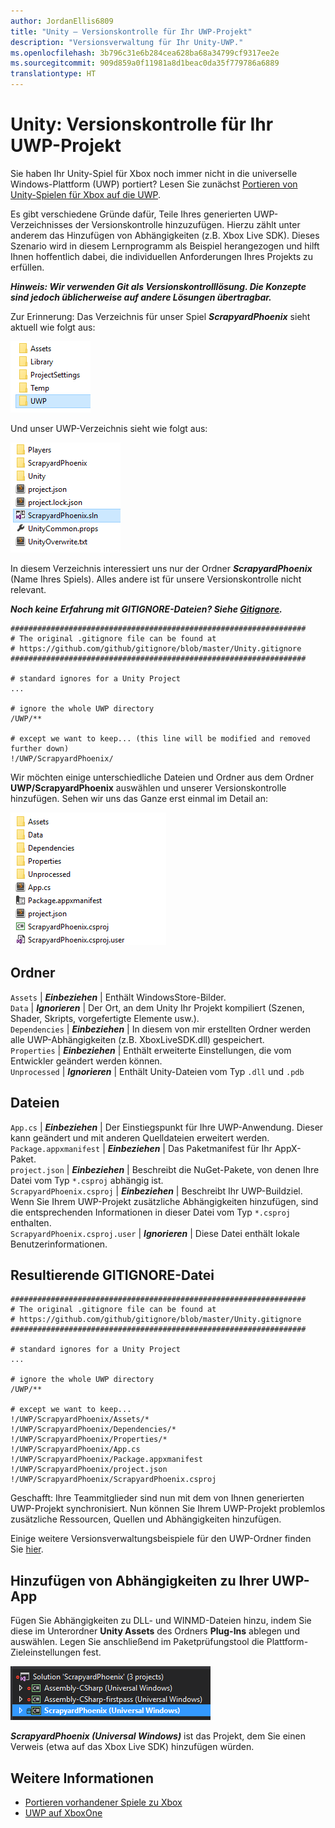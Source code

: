 ```yaml
---
author: JordanEllis6809
title: "Unity – Versionskontrolle für Ihr UWP-Projekt"
description: "Versionsverwaltung für Ihr Unity-UWP."
ms.openlocfilehash: 3b796c31e6b284cea628ba68a34799cf9317ee2e
ms.sourcegitcommit: 909d859a0f11981a8d1beac0da35f779786a6889
translationtype: HT
---
```

# <a name="unity-version-control-your-uwp-project"></a>Unity: Versionskontrolle für Ihr UWP-Projekt

Sie haben Ihr Unity-Spiel für Xbox noch immer nicht in die universelle Windows-Plattform (UWP) portiert?  Lesen Sie zunächst [Portieren von Unity-Spielen für Xbox auf die UWP](development-lanes-unity.md).

Es gibt verschiedene Gründe dafür, Teile Ihres generierten UWP-Verzeichnisses der Versionskontrolle hinzuzufügen. Hierzu zählt unter anderem das Hinzufügen von Abhängigkeiten (z.B. Xbox Live SDK).  Dieses Szenario wird in diesem Lernprogramm als Beispiel herangezogen und hilft Ihnen hoffentlich dabei, die individuellen Anforderungen Ihres Projekts zu erfüllen.

***Hinweis: Wir verwenden Git als Versionskontrolllösung.  Die Konzepte sind jedoch üblicherweise auf andere Lösungen übertragbar.***

Zur Erinnerung: Das Verzeichnis für unser Spiel ***ScrapyardPhoenix*** sieht aktuell wie folgt aus:

![Build-Zielordner](images/build-destination.png)

Und unser UWP-Verzeichnis sieht wie folgt aus:

![UWP-VS-Lösung](images/uwp-vs-solution.png)

In diesem Verzeichnis interessiert uns nur der Ordner ***ScrapyardPhoenix*** (Name Ihres Spiels).  Alles andere ist für unsere Versionskontrolle nicht relevant.

***Noch keine Erfahrung mit GITIGNORE-Dateien?  Siehe [Gitignore](https://git-scm.com/docs/gitignore).***

    ##################################################################
    # The original .gitignore file can be found at
    # https://github.com/github/gitignore/blob/master/Unity.gitignore
    ##################################################################

    # standard ignores for a Unity Project
    ...

    # ignore the whole UWP directory
    /UWP/**

    # except we want to keep... (this line will be modified and removed further down)
    !/UWP/ScrapyardPhoenix/

Wir möchten einige unterschiedliche Dateien und Ordner aus dem Ordner **UWP/ScrapyardPhoenix** auswählen und unserer Versionskontrolle hinzufügen.  Sehen wir uns das Ganze erst einmal im Detail an:

![UWP-Buildverzeichnis](images/uwp-build-directory.png)  

## <a name="folders"></a>Ordner  

`Assets` | ***Einbeziehen*** | Enthält WindowsStore-Bilder.  
`Data`   | ***Ignorieren*** | Der Ort, an dem Unity Ihr Projekt kompiliert (Szenen, Shader, Skripts, vorgefertigte Elemente usw.).  
`Dependencies` | ***Einbeziehen*** | In diesem von mir erstellten Ordner werden alle UWP-Abhängigkeiten (z.B. XboxLiveSDK.dll) gespeichert.  
`Properties` | ***Einbeziehen*** | Enthält erweiterte Einstellungen, die vom Entwickler geändert werden können.  
`Unprocessed` | ***Ignorieren*** | Enthält Unity-Dateien vom Typ `.dll` und `.pdb`  

## <a name="files"></a>Dateien  

`App.cs` | ***Einbeziehen*** | Der Einstiegspunkt für Ihre UWP-Anwendung. Dieser kann geändert und mit anderen Quelldateien erweitert werden.  
`Package.appxmanifest` | ***Einbeziehen*** | Das Paketmanifest für Ihr AppX-Paket.  
`project.json` | ***Einbeziehen*** | Beschreibt die NuGet-Pakete, von denen Ihre Datei vom Typ `*.csproj` abhängig ist.  
`ScrapyardPhoenix.csproj` | ***Einbeziehen*** | Beschreibt Ihr UWP-Buildziel. Wenn Sie Ihrem UWP-Projekt zusätzliche Abhängigkeiten hinzufügen, sind die entsprechenden Informationen in dieser Datei vom Typ `*.csproj` enthalten.  
`ScrapyardPhoenix.csproj.user` | ***Ignorieren*** | Diese Datei enthält lokale Benutzerinformationen.

## <a name="resulting-gitignore"></a>Resultierende GITIGNORE-Datei

    ##################################################################
    # The original .gitignore file can be found at
    # https://github.com/github/gitignore/blob/master/Unity.gitignore
    ##################################################################

    # standard ignores for a Unity Project
    ...

    # ignore the whole UWP directory
    /UWP/**

    # except we want to keep...
    !/UWP/ScrapyardPhoenix/Assets/*
    !/UWP/ScrapyardPhoenix/Dependencies/*
    !/UWP/ScrapyardPhoenix/Properties/*
    !/UWP/ScrapyardPhoenix/App.cs
    !/UWP/ScrapyardPhoenix/Package.appxmanifest
    !/UWP/ScrapyardPhoenix/project.json
    !/UWP/ScrapyardPhoenix/ScrapyardPhoenix.csproj

Geschafft: Ihre Teammitglieder sind nun mit dem von Ihnen generierten UWP-Projekt synchronisiert. Nun können Sie Ihrem UWP-Projekt problemlos zusätzliche Ressourcen, Quellen und Abhängigkeiten hinzufügen.

Einige weitere Versionsverwaltungsbeispiele für den UWP-Ordner finden Sie [hier](https://bitbucket.org/Unity-Technologies/windowsstoreappssamples/overview).

## <a name="adding-dependencies-to-your-uwp-app"></a>Hinzufügen von Abhängigkeiten zu Ihrer UWP-App

Fügen Sie Abhängigkeiten zu DLL- und WINMD-Dateien hinzu, indem Sie diese im Unterordner **Unity Assets** des Ordners **Plug-Ins** ablegen und auswählen. Legen Sie anschließend im Paketprüfungstool die Plattform-Zieleinstellungen fest.

![UWP-Lösung](images/uwp-solution.PNG)

***ScrapyardPhoenix (Universal Windows)*** ist das Projekt, dem Sie einen Verweis (etwa auf das Xbox Live SDK) hinzufügen würden.

## <a name="see-also"></a>Weitere Informationen
- [Portieren vorhandener Spiele zu Xbox](development-lanes-landing.md)
- [UWP auf XboxOne](index.md)
